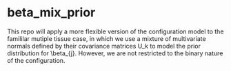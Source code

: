 # beta_mix_prior

This repo will apply a more flexible version of the configuration model to the famililar mutiple tissue case, in which we use a mixture of multivariate normals defined by their covariance matrices U_k to model the prior distribution for \beta_{j}. However, we are not restricted to the binary nature of the configuration.
